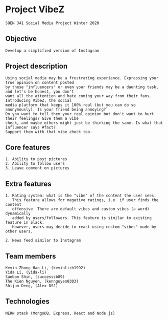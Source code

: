 
# Project VibeZ

	SOEN 341 Social Media Project Winter 2020

## Objective 
	
	Develop a simplified version of Instagram
	
## Project description
	
	Using social media may be a frustrating experience. Expressing your true opinion on content posted
	by these "influencers" or even your friends may be a daunting task, and let's be honest, you don't
	want all the attention and hate coming your way from their fans. Introducing VibeZ, the social 
	media platform that keeps it 100% real (but you can do so anonymously). Is your friend being annoying? 
	Do you want to tell them your real opinion but don't want to hurt their feelings? Give them a vibe 
	check, and maybe others might just be thinking the same. Is what that influencer says #fact? 
	Support them with that vibe check too. 

## Core features 

    1. Ability to post pictures
    2. Ability to follow users
    3. Leave comment on pictures

## Extra features 

 	1. Rating system: what is the "vibe" of the content the user sees.
	   This feature allows for negative ratings, i.e. if user finds the content
	   offensive. There are default vibes and custom vibes (a word) dynamically 
	   added by users/followers. This feature is similar to existing feature in Slack. 
	   However, users may decide to react using custom "vibes" made by other users.

    2. News feed similar to Instagram

## Team members 

	Kevin Zhong Hao Li, (kevinlizh1992)
	Yida Li, (yida-li)
	Saebom Shin, (successsb89)
	The Kien Nguyen, (kennguyen0303)
	Shijun Deng, (Alex-DSJ)

## Technologies

	MERN stack (MongoDB, Express, React and Node.js)
